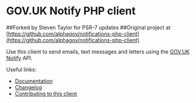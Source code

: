 # GOV.UK Notify PHP client

##Forked by Steven Taylor for PSR-7 updates
##Original project at [https://github.com/alphagov/notifications-php-client](https://github.com/alphagov/notifications-php-client)

Use this client to send emails, text messages and letters using the [GOV.UK Notify](https://www.notifications.service.gov.uk) API.

Useful links:

- [Documentation](https://docs.notifications.service.gov.uk/php.html)
- [Changelog](https://github.com/alphagov/notifications-php-client/blob/master/CHANGELOG.md)
- [Contributing to this client](https://github.com/alphagov/notifications-php-client/blob/master/CONTRIBUTING.md)
